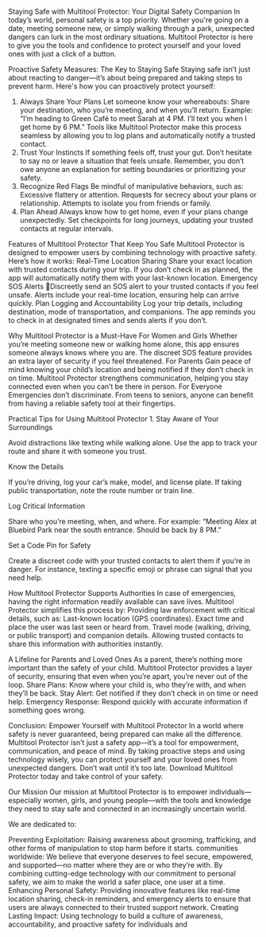 Staying Safe with Multitool Protector: Your Digital Safety Companion
In today’s world, personal safety is a top priority. Whether you're going on a date, meeting someone new, or simply walking through a park, unexpected dangers can lurk in the most ordinary situations. Multitool Protector is here to give you the tools and confidence to protect yourself and your loved ones with just a click of a button.

Proactive Safety Measures: The Key to Staying Safe
Staying safe isn’t just about reacting to danger—it’s about being prepared and taking steps to prevent harm. Here's how you can proactively protect yourself:
1. Always Share Your Plans
Let someone know your whereabouts: Share your destination, who you’re meeting, and when you’ll return.
Example: “I’m heading to Green Café to meet Sarah at 4 PM. I’ll text you when I get home by 6 PM.”
Tools like Multitool Protector make this process seamless by allowing you to log plans and automatically notify a trusted contact.
2. Trust Your Instincts
If something feels off, trust your gut. Don’t hesitate to say no or leave a situation that feels unsafe.
Remember, you don’t owe anyone an explanation for setting boundaries or prioritizing your safety.
3. Recognize Red Flags
Be mindful of manipulative behaviors, such as:
Excessive flattery or attention.
Requests for secrecy about your plans or relationship.
Attempts to isolate you from friends or family.
4. Plan Ahead
Always know how to get home, even if your plans change unexpectedly.
Set checkpoints for long journeys, updating your trusted contacts at regular intervals.

Features of Multitool Protector That Keep You Safe
Multitool Protector is designed to empower users by combining technology with proactive safety. Here’s how it works:
Real-Time Location Sharing
Share your exact location with trusted contacts during your trip.
If you don’t check in as planned, the app will automatically notify them with your last-known location.
Emergency SOS Alerts
Discreetly send an SOS alert to your trusted contacts if you feel unsafe.
Alerts include your real-time location, ensuring help can arrive quickly.
Plan Logging and Accountability
Log your trip details, including destination, mode of transportation, and companions.
The app reminds you to check in at designated times and sends alerts if you don’t.

Why Multitool Protector is a Must-Have
For Women and Girls
Whether you’re meeting someone new or walking home alone, this app ensures someone always knows where you are.
The discreet SOS feature provides an extra layer of security if you feel threatened.
For Parents
Gain peace of mind knowing your child’s location and being notified if they don’t check in on time.
Multitool Protector strengthens communication, helping you stay connected even when you can’t be there in person.
For Everyone
Emergencies don’t discriminate. From teens to seniors, anyone can benefit from having a reliable safety tool at their fingertips.

Practical Tips for Using Multitool Protector
1.
Stay Aware of Your Surroundings

Avoid distractions like texting while walking alone.
Use the app to track your route and share it with someone you trust.

Know the Details

If you’re driving, log your car’s make, model, and license plate.
If taking public transportation, note the route number or train line.

Log Critical Information

Share who you’re meeting, when, and where.
For example: “Meeting Alex at Bluebird Park near the south entrance. Should be back by 8 PM.”

Set a Code Pin for Safety

Create a discreet code with your trusted contacts to alert them if you’re in danger. For instance, texting a specific emoji or phrase can signal that you need help.

How Multitool Protector Supports Authorities
In case of emergencies, having the right information readily available can save lives. Multitool Protector simplifies this process by:
Providing law enforcement with critical details, such as:
Last-known location (GPS coordinates).
Exact time and place the user was last seen or heard from.
Travel mode (walking, driving, or public transport) and companion details.
Allowing trusted contacts to share this information with authorities instantly.

A Lifeline for Parents and Loved Ones
As a parent, there’s nothing more important than the safety of your child. Multitool Protector provides a layer of security, ensuring that even when you’re apart, you’re never out of the loop.
Share Plans: Know where your child is, who they’re with, and when they’ll be back.
Stay Alert: Get notified if they don’t check in on time or need help.
Emergency Response: Respond quickly with accurate information if something goes wrong.

Conclusion: Empower Yourself with Multitool Protector
In a world where safety is never guaranteed, being prepared can make all the difference. Multitool Protector isn’t just a safety app—it’s a tool for empowerment, communication, and peace of mind. By taking proactive steps and using technology wisely, you can protect yourself and your loved ones from unexpected dangers.
Don’t wait until it’s too late. Download Multitool Protector today and take control of your safety.


Our Mission
Our mission at Multitool Protector is to empower individuals—especially women, girls, and young people—with the tools and knowledge they need to stay safe and connected in an increasingly uncertain world.

We are dedicated to:

Preventing Exploitation: Raising awareness about grooming, trafficking, and other forms of manipulation to stop harm before it starts.
communities worldwide:
We believe that everyone deserves to feel secure, empowered, and supported—no matter where they are or who they’re with. By combining cutting-edge technology with our commitment to personal safety, we aim to make the world a safer place, one user at a time.
Enhancing Personal Safety: Providing innovative features like real-time location sharing, check-in reminders, and emergency alerts to ensure that users are always connected to their trusted support network.
Creating Lasting Impact: Using technology to build a culture of awareness, accountability, and proactive safety for individuals and 
